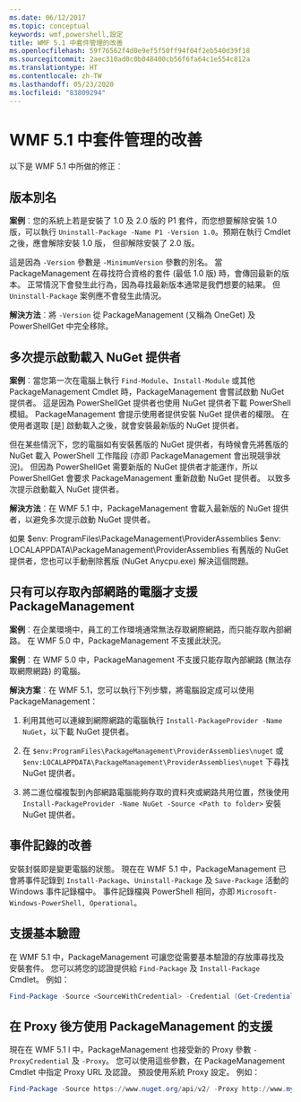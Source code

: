 ```yaml
---
ms.date: 06/12/2017
ms.topic: conceptual
keywords: wmf,powershell,設定
title: WMF 5.1 中套件管理的改善
ms.openlocfilehash: 59f76562f4d0e9ef5f50ff94f04f2eb540d39f18
ms.sourcegitcommit: 2aec310ad0c0b048400cb56f6fa64c1e554c812a
ms.translationtype: HT
ms.contentlocale: zh-TW
ms.lasthandoff: 05/23/2020
ms.locfileid: "83809294"
---
```

# <a name="improvements-to-package-management-in-wmf-51"></a>WMF 5.1 中套件管理的改善

以下是 WMF 5.1 中所做的修正︰

## <a name="version-alias"></a>版本別名

**案例**︰您的系統上若是安裝了 1.0 及 2.0 版的 P1 套件，而您想要解除安裝 1.0 版，可以執行 `Uninstall-Package -Name P1 -Version 1.0`。預期在執行 Cmdlet 之後，應會解除安裝 1.0 版， 但卻解除安裝了 2.0 版。

這是因為 `-Version` 參數是 `-MinimumVersion` 參數的別名。 當 PackageManagement 在尋找符合資格的套件 (最低 1.0 版) 時，會傳回最新的版本。 正常情況下會發生此行為，因為尋找最新版本通常是我們想要的結果。 但 `Uninstall-Package` 案例應不會發生此情況。

**解決方法**︰將 `-Version` 從 PackageManagement (又稱為 OneGet) 及 PowerShellGet 中完全移除。

## <a name="multiple-prompts-for-bootstrapping-the-nuget-provider"></a>多次提示啟動載入 NuGet 提供者

**案例**︰當您第一次在電腦上執行 `Find-Module`、`Install-Module` 或其他 PackageManagement Cmdlet 時，PackageManagement 會嘗試啟動 NuGet 提供者。 這是因為 PowerShellGet 提供者也使用 NuGet 提供者下載 PowerShell 模組。
PackageManagement 會提示使用者提供安裝 NuGet 提供者的權限。 在使用者選取 [是] 啟動載入之後，就會安裝最新版的 NuGet 提供者。

但在某些情況下，您的電腦如有安裝舊版的 NuGet 提供者，有時候會先將舊版的 NuGet 載入 PowerShell 工作階段 (亦即 PackageManagement 會出現競爭狀況)。 但因為 PowerShellGet 需要新版的 NuGet 提供者才能運作，所以 PowerShellGet 會要求 PackageManagement 重新啟動 NuGet 提供者。
以致多次提示啟動載入 NuGet 提供者。

**解決方法**︰在 WMF 5.1 中，PackageManagement 會載入最新版的 NuGet 提供者，以避免多次提示啟動 NuGet 提供者。

如果 $env: ProgramFiles\PackageManagement\ProviderAssemblies $env: LOCALAPPDATA\PackageManagement\ProviderAssemblies 有舊版的 NuGet 提供者，您也可以手動刪除舊版 (NuGet Anycpu.exe) 解決這個問題。

## <a name="support-for-packagemanagement-on-computers-with-intranet-access-only"></a>只有可以存取內部網路的電腦才支援 PackageManagement

**案例**︰在企業環境中，員工的工作環境通常無法存取網際網路，而只能存取內部網路。 在 WMF 5.0 中，PackageManagement 不支援此狀況。

**案例**︰在 WMF 5.0 中，PackageManagement 不支援只能存取內部網路 (無法存取網際網路) 的電腦。

**解決方案**︰在 WMF 5.1，您可以執行下列步驟，將電腦設定成可以使用 PackageManagement：

1. 利用其他可以連線到網際網路的電腦執行 `Install-PackageProvider -Name NuGet`，以下載 NuGet 提供者。

2. 在 `$env:ProgramFiles\PackageManagement\ProviderAssemblies\nuget` 或 `$env:LOCALAPPDATA\PackageManagement\ProviderAssemblies\nuget` 下尋找 NuGet 提供者。

3. 將二進位檔複製到內部網路電腦能夠存取的資料夾或網路共用位置，然後使用 `Install-PackageProvider -Name NuGet -Source <Path to folder>` 安裝 NuGet 提供者。

## <a name="event-logging-improvements"></a>事件記錄的改善

安裝封裝即是變更電腦的狀態。 現在在 WMF 5.1 中，PackageManagement 已會將事件記錄到 `Install-Package`、`Uninstall-Package` 及 `Save-Package` 活動的 Windows 事件記錄檔中。 事件記錄檔與 PowerShell 相同，亦即 `Microsoft-Windows-PowerShell, Operational`。

## <a name="support-for-basic-authentication"></a>支援基本驗證

在 WMF 5.1 中，PackageManagement 可讓您從需要基本驗證的存放庫尋找及安裝套件。 您可以將您的認證提供給 `Find-Package` 及 `Install-Package` Cmdlet。 例如：

```powershell
Find-Package -Source <SourceWithCredential> -Credential (Get-Credential)
```

## <a name="support-for-using-packagemanagement-behind-a-proxy"></a>在 Proxy 後方使用 PackageManagement 的支援

現在在 WMF 5.1 l 中，PackageManagement 也接受新的 Proxy 參數 `-ProxyCredential` 及 `-Proxy`。 您可以使用這些參數，在 PackageManagement Cmdlet 中指定 Proxy URL 及認證。 預設使用系統 Proxy 設定。 例如：

```powershell
Find-Package -Source https://www.nuget.org/api/v2/ -Proxy http://www.myproxyserver.com -ProxyCredential (Get-Credential)
```

